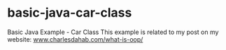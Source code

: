 # basic-java-car-class
Basic Java Example - Car Class
This example is related to my post on my website: www.charlesdahab.com/what-is-oop/
